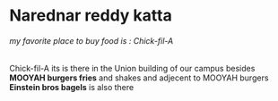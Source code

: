 <h1>Narednar reddy katta</h1>
<h6>my favorite place to buy food is : Chick-fil-A</h6>
<p>Chick-fil-A its is there in the Union building of our campus besides <b>MOOYAH burgers fries</b> and shakes  and adjecent to MOOYAH burgers <b>Einstein bros bagels</b> is also there</p>
